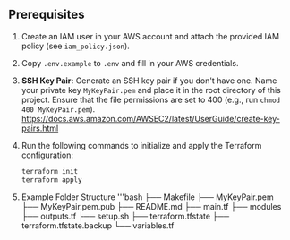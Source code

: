 ## Prerequisites
1. Create an IAM user in your AWS account and attach the provided IAM policy (see `iam_policy.json`).

2. Copy `.env.example` to `.env` and fill in your AWS credentials.
   
3. **SSH Key Pair:** Generate an SSH key pair if you don't have one. Name your private key `MyKeyPair.pem` and place it in the root directory of this project. Ensure that the file permissions are set to 400 (e.g., run `chmod 400 MyKeyPair.pem`). https://docs.aws.amazon.com/AWSEC2/latest/UserGuide/create-key-pairs.html

4. Run the following commands to initialize and apply the Terraform configuration:
   ```bash
   terraform init
   terraform apply

5. Example Folder Structure
   '''bash
   ├── Makefile
   ├── MyKeyPair.pem
   ├── MyKeyPair.pem.pub
   ├── README.md
   ├── main.tf
   ├── modules
   ├── outputs.tf
   ├── setup.sh
   ├── terraform.tfstate
   ├── terraform.tfstate.backup
   └── variables.tf
